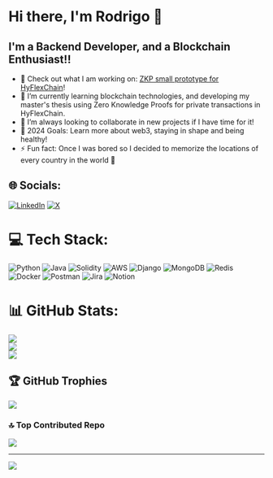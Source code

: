# Hi there, I'm Rodrigo 👋 


## I'm a Backend Developer, and a Blockchain Enthusiast!!

- 🔭 Check out what I am working on: [ZKP small prototype for HyFlexChain][github_repo]!
- 🌱 I’m currently learning blockchain technologies, and developing my master's thesis using Zero Knowledge Proofs for private transactions in HyFlexChain. 
- 👯 I’m always looking to collaborate in new projects if I have time for it!
- 🥅 2024 Goals: Learn more about web3, staying in shape and being healthy!
- ⚡ Fun fact: Once I was bored so I decided to memorize the locations of every country in the world 🤣


## 🌐 Socials:
[![LinkedIn](https://img.shields.io/badge/LinkedIn-%230077B5.svg?logo=linkedin&logoColor=white)](https://linkedin.com/in/rodrigomoreira3) [![X](https://img.shields.io/badge/X-black.svg?logo=X&logoColor=white)](https://x.com/Rodrig0M0reira) 

# 💻 Tech Stack:
![Python](https://img.shields.io/badge/python-3670A0?style=for-the-badge&logo=python&logoColor=ffdd54) ![Java](https://img.shields.io/badge/java-%23ED8B00.svg?style=for-the-badge&logo=openjdk&logoColor=white) ![Solidity](https://img.shields.io/badge/Solidity-%23363636.svg?style=for-the-badge&logo=solidity&logoColor=white) ![AWS](https://img.shields.io/badge/AWS-%23FF9900.svg?style=for-the-badge&logo=amazon-aws&logoColor=white) ![Django](https://img.shields.io/badge/django-%23092E20.svg?style=for-the-badge&logo=django&logoColor=white) ![MongoDB](https://img.shields.io/badge/MongoDB-%234ea94b.svg?style=for-the-badge&logo=mongodb&logoColor=white) ![Redis](https://img.shields.io/badge/redis-%23DD0031.svg?style=for-the-badge&logo=redis&logoColor=white) ![Docker](https://img.shields.io/badge/docker-%230db7ed.svg?style=for-the-badge&logo=docker&logoColor=white) ![Postman](https://img.shields.io/badge/Postman-FF6C37?style=for-the-badge&logo=postman&logoColor=white) ![Jira](https://img.shields.io/badge/jira-%230A0FFF.svg?style=for-the-badge&logo=jira&logoColor=white) ![Notion](https://img.shields.io/badge/Notion-%23000000.svg?style=for-the-badge&logo=notion&logoColor=white)
# 📊 GitHub Stats:
![](https://github-readme-stats.vercel.app/api?username=RodrigoRalhaMoreira&theme=dark&hide_border=false&include_all_commits=true&count_private=true)<br/>
![](https://github-readme-streak-stats.herokuapp.com/?user=RodrigoRalhaMoreira&theme=dark&hide_border=false)<br/>
![](https://github-readme-stats.vercel.app/api/top-langs/?username=RodrigoRalhaMoreira&theme=dark&hide_border=false&include_all_commits=true&count_private=false&layout=compact)

## 🏆 GitHub Trophies
![](https://github-profile-trophy.vercel.app/?username=RodrigoRalhaMoreira&theme=radical&no-frame=false&no-bg=false&margin-w=4)

### 🔝 Top Contributed Repo
![](https://github-contributor-stats.vercel.app/api?username=RodrigoRalhaMoreira&limit=5&theme=dark&combine_all_yearly_contributions=true)

---
[![](https://visitcount.itsvg.in/api?id=RodrigoRalhaMoreira&icon=0&color=0)](https://visitcount.itsvg.in)

[github_repo]: https://github.com/RodrigoRalhaMoreira/initial-pilot

<!-- Proudly created with GPRM ( https://gprm.itsvg.in ) -->
